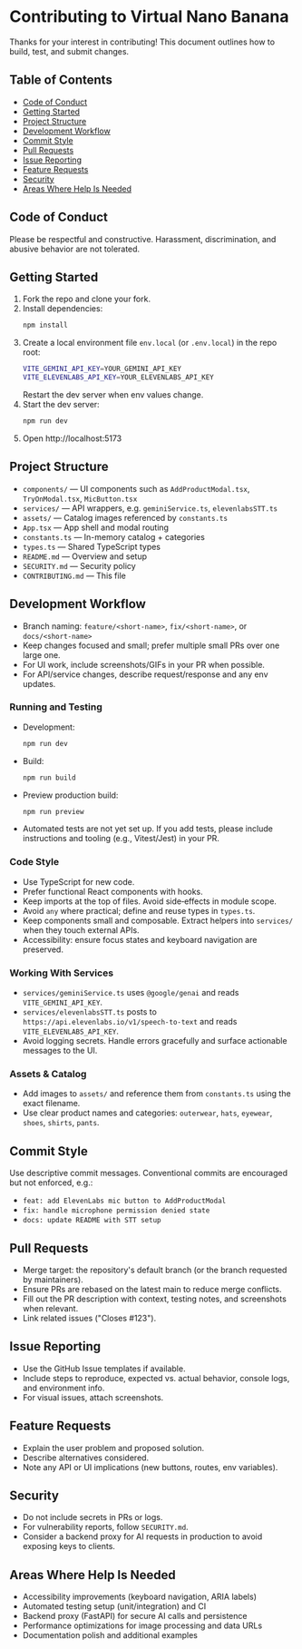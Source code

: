 # Contributing to Virtual Nano Banana

Thanks for your interest in contributing! This document outlines how to build, test, and submit changes.

## Table of Contents
- [Code of Conduct](#code-of-conduct)
- [Getting Started](#getting-started)
- [Project Structure](#project-structure)
- [Development Workflow](#development-workflow)
- [Commit Style](#commit-style)
- [Pull Requests](#pull-requests)
- [Issue Reporting](#issue-reporting)
- [Feature Requests](#feature-requests)
- [Security](#security)
- [Areas Where Help Is Needed](#areas-where-help-is-needed)

## Code of Conduct
Please be respectful and constructive. Harassment, discrimination, and abusive behavior are not tolerated.

## Getting Started
1. Fork the repo and clone your fork.
2. Install dependencies:
   ```bash
   npm install
   ```
3. Create a local environment file `env.local` (or `.env.local`) in the repo root:
   ```bash
   VITE_GEMINI_API_KEY=YOUR_GEMINI_API_KEY
   VITE_ELEVENLABS_API_KEY=YOUR_ELEVENLABS_API_KEY
   ```
   Restart the dev server when env values change.
4. Start the dev server:
   ```bash
   npm run dev
   ```
5. Open http://localhost:5173

## Project Structure
- `components/` — UI components such as `AddProductModal.tsx`, `TryOnModal.tsx`, `MicButton.tsx`
- `services/` — API wrappers, e.g. `geminiService.ts`, `elevenlabsSTT.ts`
- `assets/` — Catalog images referenced by `constants.ts`
- `App.tsx` — App shell and modal routing
- `constants.ts` — In-memory catalog + categories
- `types.ts` — Shared TypeScript types
- `README.md` — Overview and setup
- `SECURITY.md` — Security policy
- `CONTRIBUTING.md` — This file

## Development Workflow
- Branch naming: `feature/<short-name>`, `fix/<short-name>`, or `docs/<short-name>`
- Keep changes focused and small; prefer multiple small PRs over one large one.
- For UI work, include screenshots/GIFs in your PR when possible.
- For API/service changes, describe request/response and any env updates.

### Running and Testing
- Development:
  ```bash
  npm run dev
  ```
- Build:
  ```bash
  npm run build
  ```
- Preview production build:
  ```bash
  npm run preview
  ```
- Automated tests are not yet set up. If you add tests, please include instructions and tooling (e.g., Vitest/Jest) in your PR.

### Code Style
- Use TypeScript for new code.
- Prefer functional React components with hooks.
- Keep imports at the top of files. Avoid side‑effects in module scope.
- Avoid `any` where practical; define and reuse types in `types.ts`.
- Keep components small and composable. Extract helpers into `services/` when they touch external APIs.
- Accessibility: ensure focus states and keyboard navigation are preserved.

### Working With Services
- `services/geminiService.ts` uses `@google/genai` and reads `VITE_GEMINI_API_KEY`.
- `services/elevenlabsSTT.ts` posts to `https://api.elevenlabs.io/v1/speech-to-text` and reads `VITE_ELEVENLABS_API_KEY`.
- Avoid logging secrets. Handle errors gracefully and surface actionable messages to the UI.

### Assets & Catalog
- Add images to `assets/` and reference them from `constants.ts` using the exact filename.
- Use clear product names and categories: `outerwear`, `hats`, `eyewear`, `shoes`, `shirts`, `pants`.

## Commit Style
Use descriptive commit messages. Conventional commits are encouraged but not enforced, e.g.:
- `feat: add ElevenLabs mic button to AddProductModal`
- `fix: handle microphone permission denied state`
- `docs: update README with STT setup`

## Pull Requests
- Merge target: the repository's default branch (or the branch requested by maintainers).
- Ensure PRs are rebased on the latest main to reduce merge conflicts.
- Fill out the PR description with context, testing notes, and screenshots when relevant.
- Link related issues ("Closes #123").

## Issue Reporting
- Use the GitHub Issue templates if available.
- Include steps to reproduce, expected vs. actual behavior, console logs, and environment info.
- For visual issues, attach screenshots.

## Feature Requests
- Explain the user problem and proposed solution.
- Describe alternatives considered.
- Note any API or UI implications (new buttons, routes, env variables).

## Security
- Do not include secrets in PRs or logs.
- For vulnerability reports, follow `SECURITY.md`.
- Consider a backend proxy for AI requests in production to avoid exposing keys to clients.

## Areas Where Help Is Needed
- Accessibility improvements (keyboard navigation, ARIA labels)
- Automated testing setup (unit/integration) and CI
- Backend proxy (FastAPI) for secure AI calls and persistence
- Performance optimizations for image processing and data URLs
- Documentation polish and additional examples
